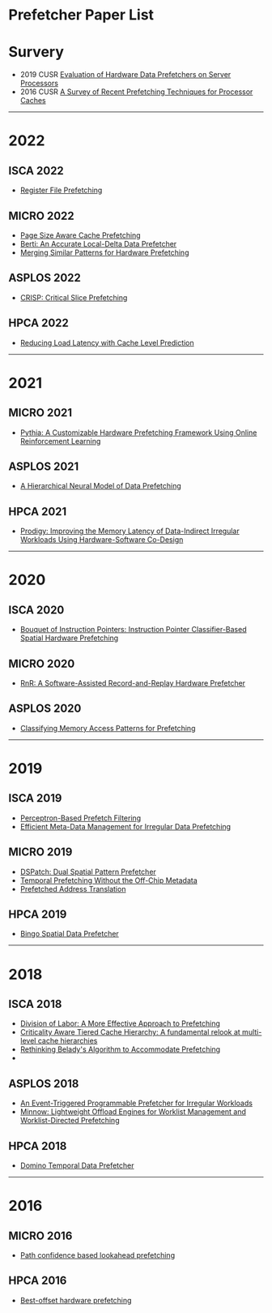 # Prefetcher Paper List
# Survery

* 2019 CUSR [Evaluation of Hardware Data Prefetchers on Server Processors](https://dl.acm.org/doi/pdf/10.1145/3312740)
* 2016 CUSR [A Survey of Recent Prefetching Techniques for Processor Caches](https://dl.acm.org/doi/pdf/10.1145/2907071)

---

# 2022

## ISCA 2022

* [Register File Prefetching](https://dl.acm.org/doi/pdf/10.1145/3470496.3527398)

## MICRO 2022

* [Page Size Aware Cache Prefetching](https://gvavou5.github.io/Documents/Vavouliotis_MICRO22.pdf)
* [Berti: An Accurate Local-Delta Data Prefetcher](https://www.cse.iitb.ac.in/~biswa/MICRO22.pdf)
* [Merging Similar Patterns for Hardware Prefetching](https://ieeexplore.ieee.org/document/9923831/)

## ASPLOS 2022

* [CRISP: Critical Slice Prefetching](https://people.ucsc.edu/~hlitz/papers/crisp.pdf)

## HPCA 2022

* [Reducing Load Latency with Cache Level Prediction](https://arxiv.org/pdf/2103.14808.pdf)

---

# 2021

## MICRO 2021

* [Pythia: A Customizable Hardware Prefetching Framework Using Online Reinforcement Learning](https://arxiv.org/pdf/2109.12021.pdf)

## ASPLOS 2021

* [A Hierarchical Neural Model of Data Prefetching](https://www.cs.utexas.edu/~lin/papers/asplos21.pdf)

## HPCA 2021

* [Prodigy: Improving the Memory Latency of Data-Indirect Irregular Workloads Using Hardware-Software Co-Design](http://tnm.engin.umich.edu/wp-content/uploads/sites/353/2021/01/2021.02.Prodigy_HPCA2021_Camera_Ready.pdf)

---

# 2020

## ISCA 2020

* [Bouquet of Instruction Pointers: Instruction Pointer Classifier-Based Spatial Hardware Prefetching](https://www.cse.iitk.ac.in/users/biswap/IPCP_ISCA20.pdf)

## MICRO 2020

* [RnR: A Software-Assisted Record-and-Replay Hardware Prefetcher](https://www.microarch.org/micro53/papers/738300a609.pdf)

## ASPLOS 2020

* [Classifying Memory Access Patterns for Prefetching](https://people.ucsc.edu/~hlitz/papers/asplos2020.pdf)

---

# 2019

## ISCA 2019

* [Perceptron-Based Prefetch Filtering](https://people.engr.tamu.edu/djimenez/pdfs/ppf_isca2019.pdf)
* [Efficient Meta-Data Management for Irregular Data Prefetching](https://www.cs.utexas.edu/users/lin/papers/isca19.pdf)

## MICRO 2019

* [DSPatch: Dual Spatial Pattern Prefetcher](https://people.inf.ethz.ch/omutlu/pub/DSPatch_prefetcher_micro19.pdf)
* [Temporal Prefetching Without the Off-Chip Metadata](https://www.cs.utexas.edu/users/lin/papers/micro19m.pdf)
* [Prefetched Address Translation](https://homepages.inf.ed.ac.uk/bgrot/pubs/ASAP_MICRO19.pdf)

## HPCA 2019

* [Bingo Spatial Data Prefetcher](https://cs.ipm.ac.ir/~plotfi/papers/bingo_hpca19.pdf)

---

# 2018

## ISCA 2018

* [Division of Labor: A More Effective Approach to Prefetching](http://www2.ece.rochester.edu/~mihuang/PAPERS/isca18.pdf)
* [Criticality Aware Tiered Cache Hierarchy: A fundamental relook at multi-level cache hierarchies](https://www.cse.iitk.ac.in/users/sidrai/papers/rai_isca18.pdf)
* [Rethinking Belady's Algorithm to Accommodate Prefetching](https://www.cs.utexas.edu/~lin/papers/isca18.pdf)
*

## ASPLOS 2018

* [An Event-Triggered Programmable Prefetcher for Irregular Workloads](https://www.cl.cam.ac.uk/~sa614/papers/programmableprefetcher.pdf)
* [Minnow: Lightweight Offload Engines for Worklist Management and Worklist-Directed Prefetching](https://dl.acm.org/doi/pdf/10.1145/3296957.3173197)

## HPCA 2018

* [Domino Temporal Data Prefetcher](https://www.computer.org/csdl/proceedings-article/hpca/2018/365901a131/12OmNzXFoA6)

---

# 2016

## MICRO 2016

* [Path confidence based lookahead prefetching](https://doi.org/10.1109/MICRO.2016.7783763)

## HPCA 2016

* [Best-offset hardware prefetching](https://doi.org/10.1109/HPCA.2016.7446087)
